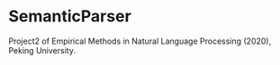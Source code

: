 # SemanticParser
Project2 of Empirical Methods in Natural Language Processing (2020), Peking University.

